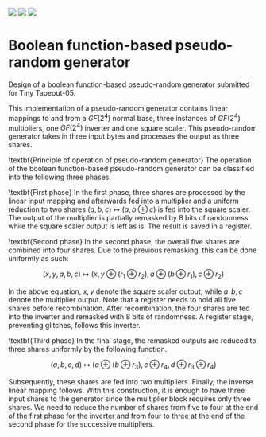 ![](../../workflows/gds/badge.svg) ![](../../workflows/docs/badge.svg) ![](../../workflows/test/badge.svg)
# Boolean function-based pseudo-random generator
Design of a boolean function-based pseudo-random generator submitted for Tiny Tapeout-05.

This implementation of a pseudo-random generator contains linear mappings to and from a $GF(2^4)$ normal base, three instances of $GF(2^4)$ multipliers, one $GF(2^4)$ inverter and one square scaler. This pseudo-random generator takes in three input bytes and processes the output as three shares.

\textbf{Principle of operation of pseudo-random generator}
The operation of the boolean function-based pseudo-random generator can be classified into the following three phases.

\textbf{First phase}
In the first phase, three shares are processed by the linear input mapping and afterwards fed into a multiplier and a uniform reduction to two shares $(a,b,c)\mapsto(a,b \oplus c)$ is fed into the square scaler. 
The output of the multiplier is partially remasked by 8 bits of randomness while the square scaler output is left as is. 
The result is saved in a register. 

\textbf{Second phase}
In the second phase, the overall five shares are combined into four shares. Due to the previous remasking, this can be done uniformly as such:
      
$$(x,y,a,b,c)\mapsto(x,y \oplus (r_1 \oplus r_2),a \oplus (b \oplus r_1),c \oplus r_2)$$

In the above equation, $x,y$ denote the square scaler output, while $a,b,c$ denote the multiplier output. Note that a register needs to hold all five shares before recombination. After recombination, the four shares are fed into the inverter and remasked with 8 bits of randomness. A register stage, preventing glitches, follows this inverter. 

\textbf{Third phase}
In the final stage, the remasked outputs are reduced to three shares uniformly by the following function.
      
$$(a,b,c,d)\mapsto(a \oplus (b \oplus r_3),c \oplus r_4,d \oplus r_3 \oplus r_4)$$
      
Subsequently, these shares are fed into two multipliers. Finally, the inverse linear mapping follows. With this construction, it is enough to have three input shares to the generator since the multiplier block requires only three shares.
We need to reduce the number of shares from five to four at the end of the first phase for the inverter and from four to three at the end of the second phase for the successive multipliers.
